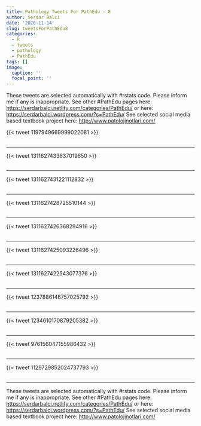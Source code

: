 ```yaml
---
title: Pathology Tweets For PathEdu - 8
author: Serdar Balci
date: '2020-11-14'
slug: tweetsForPathEdu8
categories:
  - R
  - tweets
  - pathology
  - PathEdu
tags: []
image:
  caption: ''
  focal_point: ''
---
```



These tweets are selected automatically with #rstats code. Please inform me if any is inappropriate.
See other #PathEdu pages here: https://serdarbalci.netlify.com/categories/PathEdu/  or here: https://serdarbalci.wordpress.com/?s=PathEdu/ 
See selected social media based textbook project here: http://www.patolojinotlari.com/

{{< tweet 1197949669999022081 >}}
<br>
<br>
<hr>
{{< tweet 1311627433637019650 >}}
<br>
<br>
<hr>
{{< tweet 1311627431221112832 >}}
<br>
<br>
<hr>
{{< tweet 1311627428725510144 >}}
<br>
<br>
<hr>
{{< tweet 1311627426368294916 >}}
<br>
<br>
<hr>
{{< tweet 1311627425093226496 >}}
<br>
<br>
<hr>
{{< tweet 1311627422543077376 >}}
<br>
<br>
<hr>
{{< tweet 1237886146757025792 >}}
<br>
<br>
<hr>
{{< tweet 1234610170879205382 >}}
<br>
<br>
<hr>
{{< tweet 976156047155986432 >}}
<br>
<br>
<hr>
{{< tweet 1129729852024737793 >}}
<br>
<br>
<hr>


These tweets are selected automatically with #rstats code. Please inform me if any is inappropriate.
See other #PathEdu pages here: https://serdarbalci.netlify.com/categories/PathEdu/  or here: https://serdarbalci.wordpress.com/?s=PathEdu/ 
See selected social media based textbook project here: http://www.patolojinotlari.com/
